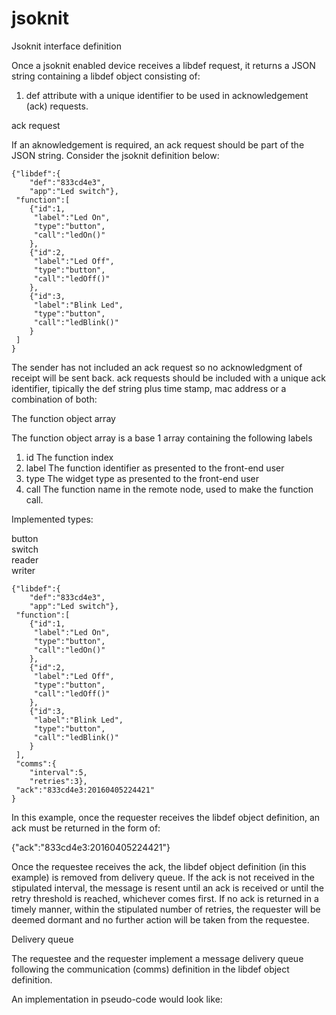 # jsoknit
Jsoknit interface definition

Once a jsoknit enabled device receives a libdef request, it returns a JSON
string containing a libdef object consisting of:
1. def attribute with a unique identifier to be used in acknowledgement 
(ack) requests.

ack request

If an aknowledgement is required, an ack request should be part of the 
JSON string. Consider the jsoknit definition below:

```
{"libdef":{
    "def":"833cd4e3",
    "app":"Led switch"},
 "function":[
    {"id":1,
     "label":"Led On",
     "type":"button",
     "call":"ledOn()"
    },
    {"id":2,
     "label":"Led Off",
     "type":"button",
     "call":"ledOff()"
    },
    {"id":3,
     "label":"Blink Led",
     "type":"button",
     "call":"ledBlink()"
    }
 ]
}
```

The sender has not included an ack request so no acknowledgment of receipt 
will be sent back. ack requests should be included with a unique ack 
identifier, tipically the def string plus time stamp, mac address or a
combination of both:

The function object array

The function object array is a base 1 array containing the following labels
1. id
The function index
2. label
The function identifier as presented to the front-end user
3. type
The widget type as presented to the front-end user
4. call
The function name in the remote node, used to make the function call.

Implemented types:

button  
switch  
reader  
writer  

```
{"libdef":{
    "def":"833cd4e3",
    "app":"Led switch"},
 "function":[
    {"id":1,
     "label":"Led On",
     "type":"button",
     "call":"ledOn()"
    },
    {"id":2,
     "label":"Led Off",
     "type":"button",
     "call":"ledOff()"
    },
    {"id":3,
     "label":"Blink Led",
     "type":"button",
     "call":"ledBlink()"
    }
 ],
 "comms":{
    "interval":5,
    "retries":3},
 "ack":"833cd4e3:20160405224421"
}
```

In this example, once the requester receives the libdef object definition,
an ack must be returned in the form of:

{"ack":"833cd4e3:20160405224421"}

Once the requestee receives the ack, the libdef object definition (in this
example) is removed from delivery queue. If the ack is not received in the
stipulated interval, the message is resent until an ack is received or
until the retry threshold is reached, whichever comes first. If no ack is
returned in a timely manner, within the stipulated number of retries, the 
requester will be deemed dormant and no further action will be taken from 
the requestee.

Delivery queue

The requestee and the requester implement a message delivery queue following 
the communication (comms) definition in the libdef object definition.

An implementation in pseudo-code would look like:

<IMPLEMENTATION GOES HERE>

